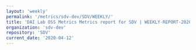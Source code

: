 ```yaml
---
layout: 'weekly'
permalink: '/metrics/sdv-dev/SDV/WEEKLY/'
title: 'DAI Lab OSS Metrics Metrics report for SDV | WEEKLY-REPORT-2020-04-12'
organization: 'sdv-dev'
repository: 'SDV'
current_date: '2020-04-12'
---
```

